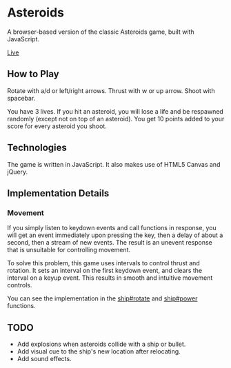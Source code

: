 # Asteroids

A browser-based version of the classic Asteroids game, built with JavaScript.

[Live](http://www.collinsmith.me/asteroids)

## How to Play

Rotate with a/d or left/right arrows.
Thrust with w or up arrow.
Shoot with spacebar.

You have 3 lives. If you hit an asteroid, you will lose a life and be respawned randomly (except not on top of an asteroid). You get 10 points added to your score for every asteroid you shoot.

## Technologies

The game is written in JavaScript. It also makes use of HTML5 Canvas and jQuery.

## Implementation Details

### Movement

If you simply listen to keydown events and call functions in response, you will get an event immediately upon pressing the key, then a delay of about a second, then a stream of new events. The result is an unevent response that is unsuitable for controlling movement.

To solve this problem, this game uses intervals to control thrust and rotation. It sets an interval on the first keydown event, and clears the interval on a keyup event. This results in smooth and intuitive movement controls.

You can see the implementation in the [ship#rotate][rotate] and [ship#power][power] functions.

[rotate]: https://github.com/collinksmith/asteroids/blob/master/lib/ship.js#L75
[power]: https://github.com/collinksmith/asteroids/blob/master/lib/ship.js#L56

## TODO

  * Add explosions when asteroids collide with a ship or bullet.
  * Add visual cue to the ship's new location after relocating.
  * Add sound effects.